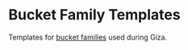 # Bucket Family Templates

Templates for [bucket families](https://github.com/Joystream/helpdesk/tree/master/roles/distributors-lead#set-bucket-family-metadata) used during Giza.